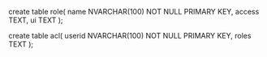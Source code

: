 
create table role(
    name NVARCHAR(100) NOT NULL PRIMARY KEY,
    access TEXT,
    ui TEXT
);

create table acl(
    userid NVARCHAR(100) NOT NULL PRIMARY KEY,
    roles TEXT 
);